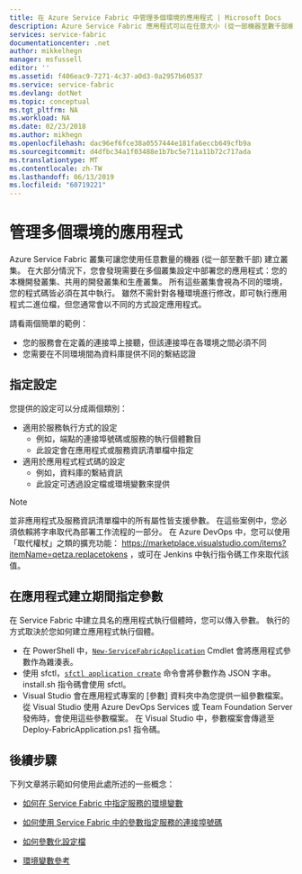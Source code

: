 ```yaml
---
title: 在 Azure Service Fabric 中管理多個環境的應用程式 | Microsoft Docs
description: Azure Service Fabric 應用程式可以在任意大小 (從一部機器至數千部機器) 的叢集上執行。 在某些情況下，您會想要針對各種環境以不同的方式設定應用程式。 本文說明如何定義每個環境的不同應用程式參數。
services: service-fabric
documentationcenter: .net
author: mikkelhegn
manager: msfussell
editor: ''
ms.assetid: f406eac9-7271-4c37-a0d3-0a2957b60537
ms.service: service-fabric
ms.devlang: dotNet
ms.topic: conceptual
ms.tgt_pltfrm: NA
ms.workload: NA
ms.date: 02/23/2018
ms.author: mikhegn
ms.openlocfilehash: dac96ef6fce38a0557444e181fa6eccb649cfb9a
ms.sourcegitcommit: d4dfbc34a1f03488e1b7bc5e711a11b72c717ada
ms.translationtype: MT
ms.contentlocale: zh-TW
ms.lasthandoff: 06/13/2019
ms.locfileid: "60719221"
---
```

# <a name="manage-applications-for-multiple-environments"></a>管理多個環境的應用程式

Azure Service Fabric 叢集可讓您使用任意數量的機器 (從一部至數千部) 建立叢集。 在大部分情況下，您會發現需要在多個叢集設定中部署您的應用程式：您的本機開發叢集、共用的開發叢集和生產叢集。 所有這些叢集會視為不同的環境，您的程式碼皆必須在其中執行。 雖然不需針對各種環境進行修改，即可執行應用程式二進位檔，但您通常會以不同的方式設定應用程式。

請看兩個簡單的範例：
  - 您的服務會在定義的連接埠上接聽，但該連接埠在各環境之間必須不同
  - 您需要在不同環境間為資料庫提供不同的繫結認證

## <a name="specifying-configuration"></a>指定設定

您提供的設定可以分成兩個類別：

- 適用於服務執行方式的設定
  - 例如，端點的連接埠號碼或服務的執行個體數目
  - 此設定會在應用程式或服務資訊清單檔中指定
- 適用於應用程式程式碼的設定
  - 例如，資料庫的繫結資訊
  - 此設定可透過設定檔或環境變數來提供

> [!NOTE]
> 並非應用程式及服務資訊清單檔中的所有屬性皆支援參數。
> 在這些案例中，您必須依賴將字串取代為部署工作流程的一部分。 在 Azure DevOps 中，您可以使用「取代權杖」之類的擴充功能： https://marketplace.visualstudio.com/items?itemName=qetza.replacetokens ，或可在 Jenkins 中執行指令碼工作來取代該值。
>

## <a name="specifying-parameters-during-application-creation"></a>在應用程式建立期間指定參數

在 Service Fabric 中建立具名的應用程式執行個體時，您可以傳入參數。 執行的方式取決於您如何建立應用程式執行個體。

  - 在 PowerShell 中，[`New-ServiceFabricApplication`](https://docs.microsoft.com/powershell/module/servicefabric/new-servicefabricapplication?view=azureservicefabricps) Cmdlet 會將應用程式參數作為雜湊表。
  - 使用 sfctl，[`sfctl application create`](https://docs.microsoft.com/azure/service-fabric/service-fabric-sfctl-application#sfctl-application-create) 命令會將參數作為 JSON 字串。 install.sh 指令碼會使用 sfctl。
  - Visual Studio 會在應用程式專案的 [參數] 資料夾中為您提供一組參數檔案。 從 Visual Studio 使用 Azure DevOps Services 或 Team Foundation Server 發佈時，會使用這些參數檔案。 在 Visual Studio 中，參數檔案會傳遞至 Deploy-FabricApplication.ps1 指令碼。

## <a name="next-steps"></a>後續步驟
下列文章將示範如何使用此處所述的一些概念：

- [如何在 Service Fabric 中指定服務的環境變數](service-fabric-how-to-specify-environment-variables.md)
- [如何使用 Service Fabric 中的參數指定服務的連接埠號碼](service-fabric-how-to-specify-port-number-using-parameters.md)
- [如何參數化設定檔](service-fabric-how-to-parameterize-configuration-files.md)

- [環境變數參考](service-fabric-environment-variables-reference.md)
